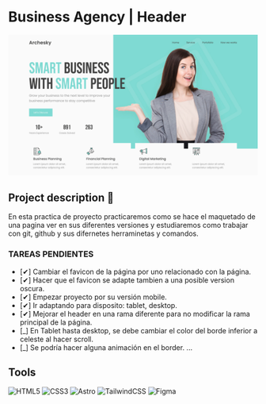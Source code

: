 # Business Agency | Header 
![alt text](header01.jpg)

## Project description 📄
En esta practica de proyecto practicaremos como se hace el maquetado de una pagina ver en sus diferentes versiones y estudiaremos como trabajar con git, github y sus difernetes herraminetas y comandos.

### TAREAS PENDIENTES
- [✔] Cambiar el favicon de la página por uno relacionado con la página.
- [✔] Hacer que el favicon se adapte tambien a una posible version oscura.
- [✔] Empezar proyecto por su versión mobile.
- [✔] Ir adaptando para disposito: tablet, desktop.
- [✔] Mejorar el header en una rama diferente para no modificar la rama principal de la página.
- [_] En Tablet hasta desktop, se debe cambiar el color del borde inferior a celeste al hacer scroll.
- [_] Se podría hacer alguna animación en el border.
...

## Tools
![HTML5](https://img.shields.io/badge/html5-%23E34F26.svg?style=for-the-badge&logo=html5&logoColor=white)
![CSS3](https://img.shields.io/badge/CSS%20-%231572B6.svg?style=for-the-badge&logo=css3&logoColor=white)
![Astro](https://img.shields.io/badge/astro-%232C2052.svg?style=for-the-badge&logo=astro&logoColor=white)
![TailwindCSS](https://img.shields.io/badge/tailwindcss-%2338B2AC.svg?style=for-the-badge&logo=tailwind-css&logoColor=white)
![Figma](https://img.shields.io/badge/figma-%23F24E1E.svg?style=for-the-badge&logo=figma&logoColor=white)